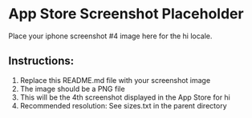 # App Store Screenshot Placeholder

Place your iphone screenshot #4 image here for the hi locale.

## Instructions:
1. Replace this README.md file with your screenshot image
2. The image should be a PNG file
3. This will be the 4th screenshot displayed in the App Store for hi
4. Recommended resolution: See sizes.txt in the parent directory
